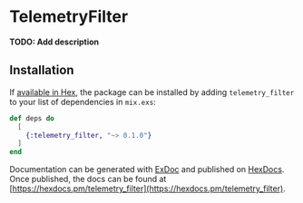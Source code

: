 # TelemetryFilter

**TODO: Add description**

## Installation

If [available in Hex](https://hex.pm/docs/publish), the package can be installed
by adding `telemetry_filter` to your list of dependencies in `mix.exs`:

```elixir
def deps do
  [
    {:telemetry_filter, "~> 0.1.0"}
  ]
end
```

Documentation can be generated with [ExDoc](https://github.com/elixir-lang/ex_doc)
and published on [HexDocs](https://hexdocs.pm). Once published, the docs can
be found at [https://hexdocs.pm/telemetry_filter](https://hexdocs.pm/telemetry_filter).

